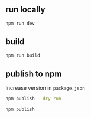## run locally

```bash
npm run dev
```

## build

```bash
npm run build
```

## publish to npm 

Increase version in `package.json`

```bash
npm publish --dry-run
```

```bash
npm publish
```